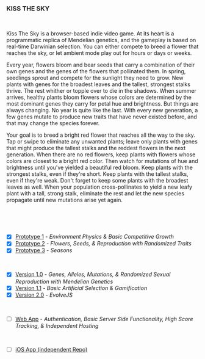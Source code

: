 ### KISS THE SKY

<br>

Kiss The Sky is a browser-based indie video game. At its heart is a programmatic replica of Mendelian genetics, and the gameplay is based on real-time Darwinian selection. You can either compete to breed a flower that reaches the sky, or let ambient mode play out for hours or days or weeks.

Every year, flowers bloom and bear seeds that carry a combination of their own genes and the genes of the flowers that pollinated them. In spring, seedlings sprout and compete for the sunlight they need to grow. New plants with genes for the broadest leaves and the tallest, strongest stalks thrive. The rest whither or topple over to die in the shadows. When summer arrives, healthy plants bloom flowers whose colors are determined by the most dominant genes they carry for petal hue and brightness. But things are always changing. No year is quite like the last. With every new generation, a few genes mutate to produce new traits that have never existed before, and that may change the species forever.

Your goal is to breed a bright red flower that reaches all the way to the sky. Tap or swipe to eliminate any unwanted plants; leave only plants with genes that might produce the tallest stalks and the reddest flowers in the next generation. When there are no red flowers, keep plants with flowers whose colors are closest to a bright red color. Then watch for mutations of hue and brightness until you've yielded a beautiful red bloom. Keep plants with the strongest stalks, even if they're short. Keep plants with the tallest stalks, even if they're weak. Don't forget to keep some plants with the broadest leaves as well. When your population cross-pollinates to yield a new leafy plant with a tall, strong stalk, eliminate the rest and let the new species propagate until new mutations arise yet again.

<br>
<br>
<br>

- [X] [Prototype 1](https://github.com/matthewmain/plant_evolution_app/tree/master/prototypes/prototype_1) - _Environment Physics & Basic Competitive Growth_  
- [X] [Prototype 2](https://github.com/matthewmain/plant_evolution_app/tree/master/prototypes/prototype_2) - _Flowers, Seeds, & Reproduction with Randomized Traits_  
- [X] [Prototype 3](https://github.com/matthewmain/plant_evolution_app/tree/master/prototypes/prototype_3) - _Seasons_

<br>

- [X] [Version 1.0](https://github.com/matthewmain/plant_evolution_app/tree/master/builds/v1.0) - _Genes, Alleles, Mutations, & Randomized Sexual Reproduction with Mendelian Genetics_
- [X] [Version 1.1](https://github.com/matthewmain/plant_evolution_app/tree/master/builds/v1.1) - _Basic Artificial Selection & Gamification_
- [X] [Version 2.0](https://github.com/matthewmain/plant_evolution_app/tree/master/builds/v2.0) - _EvolveJS_

<br>

- [ ] [Web App](https://github.com/matthewmain/plant_evolution_app/tree/master/webapp) - _Authentication, Basic Server Side Functionality, High Score Tracking, & Independent Hosting_

<br>

- [ ] [iOS App (independent Repo)](https://github.com/matthewmain/kiss_the_sky_iOS)


